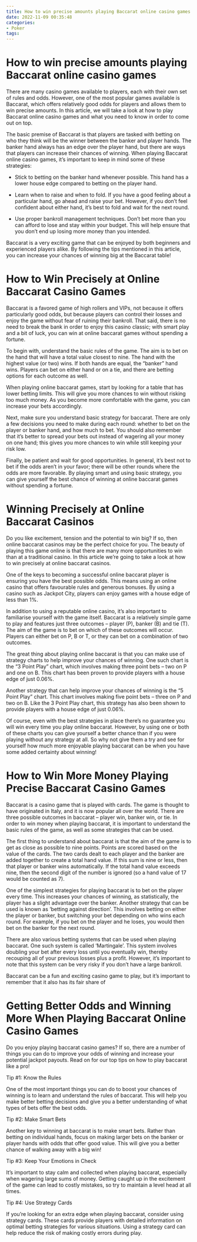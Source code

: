 ```yaml
---
title: How to win precise amounts playing Baccarat online casino games 
date: 2022-11-09 00:35:48
categories:
- Poker
tags:
---
```



#  How to win precise amounts playing Baccarat online casino games 

There are many casino games available to players, each with their own set of rules and odds. However, one of the most popular games available is Baccarat, which offers relatively good odds for players and allows them to win precise amounts. In this article, we will take a look at how to play Baccarat online casino games and what you need to know in order to come out on top.

The basic premise of Baccarat is that players are tasked with betting on who they think will be the winner between the banker and player hands. The banker hand always has an edge over the player hand, but there are ways that players can increase their chances of winning. When playing Baccarat online casino games, it’s important to keep in mind some of these strategies:

- Stick to betting on the banker hand whenever possible. This hand has a lower house edge compared to betting on the player hand.

- Learn when to raise and when to fold. If you have a good feeling about a particular hand, go ahead and raise your bet. However, if you don’t feel confident about either hand, it’s best to fold and wait for the next round.

- Use proper bankroll management techniques. Don’t bet more than you can afford to lose and stay within your budget. This will help ensure that you don’t end up losing more money than you intended.

Baccarat is a very exciting game that can be enjoyed by both beginners and experienced players alike. By following the tips mentioned in this article, you can increase your chances of winning big at the Baccarat table!

#  How to Win Precisely at Online Baccarat Casino Games 

Baccarat is a favored game of high rollers and VIPs, not because it offers particularly good odds, but because players can control their losses and enjoy the game without fear of ruining their bankroll. That said, there is no need to break the bank in order to enjoy this casino classic; with smart play and a bit of luck, you can win at online baccarat games without spending a fortune.

To begin with, understand the basic rules of the game. The aim is to bet on the hand that will have a total value closest to nine. The hand with the highest value (or two) wins. If both hands are equal, the “banker” hand wins. Players can bet on either hand or on a tie, and there are betting options for each outcome as well.

When playing online baccarat games, start by looking for a table that has lower betting limits. This will give you more chances to win without risking too much money. As you become more comfortable with the game, you can increase your bets accordingly.

Next, make sure you understand basic strategy for baccarat. There are only a few decisions you need to make during each round: whether to bet on the player or banker hand, and how much to bet. You should also remember that it’s better to spread your bets out instead of wagering all your money on one hand; this gives you more chances to win while still keeping your risk low.

Finally, be patient and wait for good opportunities. In general, it’s best not to bet if the odds aren’t in your favor; there will be other rounds where the odds are more favorable. By playing smart and using basic strategy, you can give yourself the best chance of winning at online baccarat games without spending a fortune.

#  Winning Precisely at Online Baccarat Casinos 

Do you like excitement, tension and the potential to win big? If so, then online baccarat casinos may be the perfect choice for you. The beauty of playing this game online is that there are many more opportunities to win than at a traditional casino. In this article we’re going to take a look at how to win precisely at online baccarat casinos.

One of the keys to becoming a successful online baccarat player is ensuring you have the best possible odds. This means using an online casino that offers favourable rules and generous bonuses. By using a casino such as Jackpot City, players can enjoy games with a house edge of less than 1%.

In addition to using a reputable online casino, it’s also important to familiarise yourself with the game itself. Baccarat is a relatively simple game to play and features just three outcomes – player (P), banker (B) and tie (T). The aim of the game is to bet on which of these outcomes will occur. Players can either bet on P, B or T, or they can bet on a combination of two outcomes.

The great thing about playing online baccarat is that you can make use of strategy charts to help improve your chances of winning. One such chart is the “3 Point Play” chart, which involves making three point bets – two on P and one on B. This chart has been proven to provide players with a house edge of just 0.06%.

Another strategy that can help improve your chances of winning is the “5 Point Play” chart. This chart involves making five point bets – three on P and two on B. Like the 3 Point Play chart, this strategy has also been shown to provide players with a house edge of just 0.06%.

Of course, even with the best strategies in place there’s no guarantee you will win every time you play online baccarat. However, by using one or both of these charts you can give yourself a better chance than if you were playing without any strategy at all. So why not give them a try and see for yourself how much more enjoyable playing baccarat can be when you have some added certainty about winning!

#  How to Win More Money Playing Precise Baccarat Casino Games 

Baccarat is a casino game that is played with cards. The game is thought to have originated in Italy, and it is now popular all over the world. There are three possible outcomes in baccarat – player win, banker win, or tie. In order to win money when playing baccarat, it is important to understand the basic rules of the game, as well as some strategies that can be used.

The first thing to understand about baccarat is that the aim of the game is to get as close as possible to nine points. Points are scored based on the value of the cards. The two cards dealt to each player and the banker are added together to create a total hand value. If this sum is nine or less, then that player or banker wins automatically. If the total hand value exceeds nine, then the second digit of the number is ignored (so a hand value of 17 would be counted as 7).

One of the simplest strategies for playing baccarat is to bet on the player every time. This increases your chances of winning, as statistically, the player has a slight advantage over the banker. Another strategy that can be used is known as ‘betting against direction’. This involves betting on either the player or banker, but switching your bet depending on who wins each round. For example, if you bet on the player and he loses, you would then bet on the banker for the next round.

There are also various betting systems that can be used when playing baccarat. One such system is called ‘Martingale’. This system involves doubling your bet after every loss until you eventually win, thereby recouping all of your previous losses plus a profit. However, it’s important to note that this system can be very risky if you don’t have a large bankroll.

Baccarat can be a fun and exciting casino game to play, but it’s important to remember that it also has its fair share of

#  Getting Better Odds and Winning More When Playing Baccarat Online Casino Games

Do you enjoy playing baccarat casino games? If so, there are a number of things you can do to improve your odds of winning and increase your potential jackpot payouts. Read on for our top tips on how to play baccarat like a pro!

Tip #1: Know the Rules

One of the most important things you can do to boost your chances of winning is to learn and understand the rules of baccarat. This will help you make better betting decisions and give you a better understanding of what types of bets offer the best odds.

Tip #2: Make Smart Bets

Another key to winning at baccarat is to make smart bets. Rather than betting on individual hands, focus on making larger bets on the banker or player hands with odds that offer good value. This will give you a better chance of walking away with a big win!

Tip #3: Keep Your Emotions in Check

It’s important to stay calm and collected when playing baccarat, especially when wagering large sums of money. Getting caught up in the excitement of the game can lead to costly mistakes, so try to maintain a level head at all times.

Tip #4: Use Strategy Cards

If you’re looking for an extra edge when playing baccarat, consider using strategy cards. These cards provide players with detailed information on optimal betting strategies for various situations. Using a strategy card can help reduce the risk of making costly errors during play.